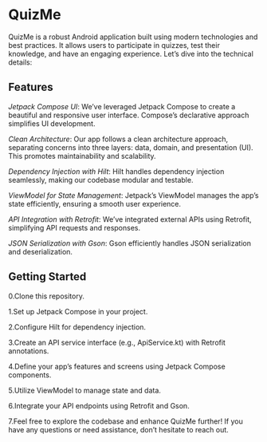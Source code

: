 # QuizMe
QuizMe is a robust Android application built using modern technologies and best practices. It allows users to participate in quizzes, test their knowledge, and have an engaging experience. 
Let’s dive into the technical details:


## Features

*Jetpack Compose UI*: We’ve leveraged Jetpack Compose to create a beautiful and responsive user interface. Compose’s declarative approach simplifies UI development.

*Clean Architecture*: Our app follows a clean architecture approach, separating concerns into three layers: data, domain, and presentation (UI). This promotes maintainability and scalability.

*Dependency Injection with Hilt*: Hilt handles dependency injection seamlessly, making our codebase modular and testable.

*ViewModel for State Management*: Jetpack’s ViewModel manages the app’s state efficiently, ensuring a smooth user experience.

*API Integration with Retrofit*: We’ve integrated external APIs using Retrofit, simplifying API requests and responses.

*JSON Serialization with Gson*: Gson efficiently handles JSON serialization and deserialization.


## Getting Started

0.Clone this repository.

1.Set up Jetpack Compose in your project.

2.Configure Hilt for dependency injection.

3.Create an API service interface (e.g., ApiService.kt) with Retrofit annotations.

4.Define your app’s features and screens using Jetpack Compose components.

5.Utilize ViewModel to manage state and data.

6.Integrate your API endpoints using Retrofit and Gson.

7.Feel free to explore the codebase and enhance QuizMe further! If you have any questions or need assistance, don’t hesitate to reach out.
